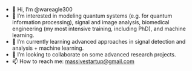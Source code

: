 - 👋 Hi, I’m @wareagle300
- 👀 I’m interested in modeling quantum systems (e.g. for quantum information processing), signal and image analysis, biomedical engineering (my most intensive training, including PhD), and machine learning.
- 🌱 I’m currently learning advanced approaches in signal detection and analysis + machine learning.
- 💞️ I’m looking to collaborate on some advanced research projects.
- 📫 How to reach me: massivestartup@gmail.com

<!---
wareagle300/wareagle300 is a ✨ special ✨ repository because its `README.md` (this file) appears on your GitHub profile.
You can click the Preview link to take a look at your changes.
--->
